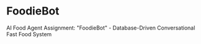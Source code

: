 # FoodieBot
AI Food Agent Assignment: "FoodieBot" - Database-Driven Conversational Fast  Food System 
